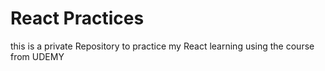 # React Practices
 this is a private Repository to practice my React learning using the  course from UDEMY
